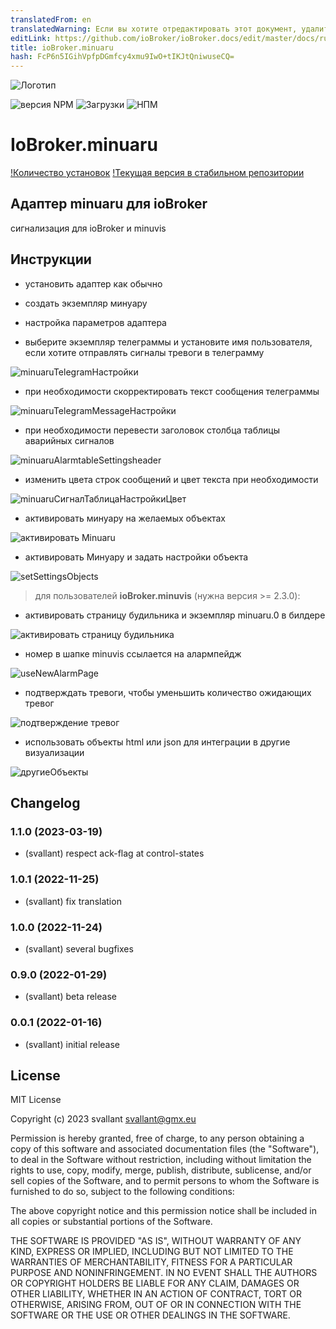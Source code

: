```yaml
---
translatedFrom: en
translatedWarning: Если вы хотите отредактировать этот документ, удалите поле «translatedFrom», в противном случае этот документ будет снова автоматически переведен
editLink: https://github.com/ioBroker/ioBroker.docs/edit/master/docs/ru/adapterref/iobroker.minuaru/README.md
title: ioBroker.minuaru
hash: FcP6n5IGihVpfpDGmfcy4xmu9IwO+tIKJtQniwuseCQ=
---
```

![Логотип](../../../en/adapterref/iobroker.minuaru/admin/minuaru.png)

![версия NPM](https://img.shields.io/npm/v/iobroker.minuaru.svg)
![Загрузки](https://img.shields.io/npm/dm/iobroker.minuaru.svg)
![НПМ](https://nodei.co/npm/iobroker.minuaru.png?downloads=true)

# IoBroker.minuaru
[!Количество установок](https://iobroker.live/badges/minuaru-installed.svg) [!Текущая версия в стабильном репозитории](https://iobroker.live/badges/minuaru-stable.svg)

## Адаптер minuaru для ioBroker
сигнализация для ioBroker и minuvis

## Инструкции
- установить адаптер как обычно
- создать экземпляр минуару
- настройка параметров адаптера

- выберите экземпляр телеграммы и установите имя пользователя, если хотите отправлять сигналы тревоги в телеграмму

![minuaruTelegramНастройки](https://user-images.githubusercontent.com/20790635/151257135-3b8e335f-9510-4531-9452-a982426011ab.png)

- при необходимости скорректировать текст сообщения телеграммы

![minuaruTelegramMessageНастройки](https://user-images.githubusercontent.com/20790635/151257507-b882a3ec-88b3-4c91-bc24-c774db30908f.png)

- при необходимости перевести заголовок столбца таблицы аварийных сигналов

![minuaruAlarmtableSettingsheader](https://user-images.githubusercontent.com/20790635/151255365-4613045d-c868-4e5e-b428-9077b7ae6f99.png)

- изменить цвета строк сообщений и цвет текста при необходимости

![minuaruСигналТаблицаНастройкиЦвет](https://user-images.githubusercontent.com/20790635/151256690-ee9bead9-9277-4438-998b-c04d8c566124.png)

- активировать минуару на желаемых объектах

![активировать Minuaru](https://user-images.githubusercontent.com/20790635/151258456-58e99565-8af5-4200-a1f0-c6c75f4351d2.png)

- активировать Минуару и задать настройки объекта

![setSettingsObjects](https://user-images.githubusercontent.com/20790635/151258700-4d3ca8ca-5df0-4c3d-9638-968b97d788eb.png)

> для пользователей **ioBroker.minuvis** (нужна версия >= 2.3.0):

- активировать страницу будильника и экземпляр minuaru.0 в билдере

![активировать страницу будильника](https://user-images.githubusercontent.com/20790635/151258040-6bb074e3-bd35-45b5-9888-5e826a7d3edc.png)

- номер в шапке minuvis ссылается на алармпейдж

![useNewAlarmPage](https://user-images.githubusercontent.com/20790635/151259455-c8d5a676-027a-4651-813b-211ca2083fd9.png)

- подтверждать тревоги, чтобы уменьшить количество ожидающих тревог

![подтверждение тревог](https://user-images.githubusercontent.com/20790635/151259642-4daec6cf-35fa-4e68-9d92-0000c2d41c25.png)

- использовать объекты html или json для интеграции в другие визуализации

![другиеОбъекты](https://user-images.githubusercontent.com/20790635/151259992-61758c9c-e102-4f38-ae0e-931721d04a17.png)

## Changelog
### 1.1.0 (2023-03-19)
* (svallant) respect ack-flag at control-states

### 1.0.1 (2022-11-25)
* (svallant) fix translation

### 1.0.0 (2022-11-24)
* (svallant) several bugfixes

### 0.9.0 (2022-01-29)
* (svallant) beta release

### 0.0.1 (2022-01-16)
* (svallant) initial release

## License
MIT License

Copyright (c) 2023 svallant <svallant@gmx.eu>

Permission is hereby granted, free of charge, to any person obtaining a copy
of this software and associated documentation files (the "Software"), to deal
in the Software without restriction, including without limitation the rights
to use, copy, modify, merge, publish, distribute, sublicense, and/or sell
copies of the Software, and to permit persons to whom the Software is
furnished to do so, subject to the following conditions:

The above copyright notice and this permission notice shall be included in all
copies or substantial portions of the Software.

THE SOFTWARE IS PROVIDED "AS IS", WITHOUT WARRANTY OF ANY KIND, EXPRESS OR
IMPLIED, INCLUDING BUT NOT LIMITED TO THE WARRANTIES OF MERCHANTABILITY,
FITNESS FOR A PARTICULAR PURPOSE AND NONINFRINGEMENT. IN NO EVENT SHALL THE
AUTHORS OR COPYRIGHT HOLDERS BE LIABLE FOR ANY CLAIM, DAMAGES OR OTHER
LIABILITY, WHETHER IN AN ACTION OF CONTRACT, TORT OR OTHERWISE, ARISING FROM,
OUT OF OR IN CONNECTION WITH THE SOFTWARE OR THE USE OR OTHER DEALINGS IN THE
SOFTWARE.
